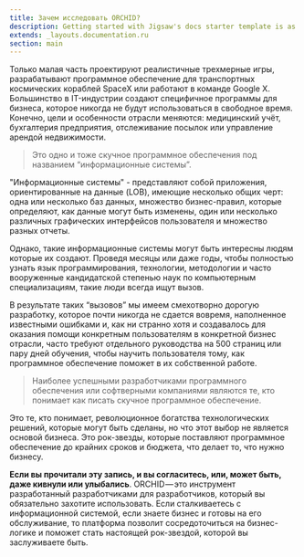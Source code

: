 ```yaml
---
title: Зачем исследовать ORCHID?
description: Getting started with Jigsaw's docs starter template is as easy as 1, 2, 3.
extends: _layouts.documentation.ru
section: main
---
```



Только малая часть проектируют реалистичные трехмерные игры, разрабатывают программное обеспечение для транспортных космических кораблей SpaceX или работают в команде Google X.
Большинство в IT-индустрии создают специфичное программы для бизнеса, которое никогда не будут использоваться в свободное время. 
Конечно, цели и особенности отрасли меняются: медицинский учёт, бухгалтерия предприятия, отслеживание посылок или управление арендой недвижимости.

> Это одно и тоже скучное программное обеспечения под названием “информационные системы”.

"Информационные системы" -  представляют собой приложения, ориентированные на данные (LOB),
имеющие несколько общих черт: одна или несколько баз данных, множество бизнес-правил, которые определяют,
как данные могут быть изменены, один или несколько различных графических интерфейсов пользователя 
и множество разных отчеты.

Однако, такие информационные системы могут быть интересны людям которые их создают.
Проведя месяцы или даже годы, чтобы полностью узнать язык программирования, технологии,
методологии и часто вооруженные кандидатской степенью наук по компьютерным специализациям, такие люди всегда ищут вызов.

В результате таких “вызовов” мы имеем смехотворно дорогую разработку, 
которое почти никогда не сдается вовремя, наполненное известными ошибками и, 
как ни странно хотя и создавалось для оказания помощи конкретным пользователям 
в конкретной бизнес отрасли, часто требуют отдельного руководства на 500 страниц 
или пару дней обучения, чтобы научить пользователя тому, как программное обеспечение поможет в их собственной работе.


> Наиболее успешными разработчиками программного обеспечения или софтверными компаниями являются те, кто понимает как писать скучное программное обеспечение.

Это те, кто понимает, революционное богатства технологических решений, которые могут быть сделаны, 
но что этот выбор не является основой бизнеса. Это рок-звезды, 
которые поставляют программное обеспечение до крайних сроков и бюджета, что делает то, что нужно бизнесу.

**Если вы прочитали эту запись, и вы согласитесь, или, может быть, даже кивнули или улыбались**.
ORCHID — это инструмент разработанный разработчиками для разработчиков, который вы обязательно захотите использовать. 
Если сталкиваетесь с информационной системой, если знаете бизнес и готовы на его обслуживание, 
то платформа позволит сосредоточиться на бизнес-логике и поможет стать настоящей рок-звездой, 
которой вы заслуживаете быть.